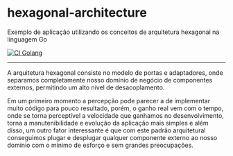 # hexagonal-architecture
Exemplo de aplicação utilizando os conceitos de arquitetura hexagonal na linguagem Go

[![CI Golang](https://github.com/jonathanmdr/hexagonal-architecture/actions/workflows/ci-go.yml/badge.svg?branch=master)](https://github.com/jonathanmdr/hexagonal-architecture/actions/workflows/ci-go.yml)

---

A arquitetura hexagonal consiste no modelo de portas e adaptadores, onde separamos completamente nosso domínio de negócio de componentes externos, permitindo um alto nível de desacoplamento.

Em um primeiro momento a percepção pode parecer a de implementar muito código para pouco resultado, porém, o ganho real vem com o tempo, onde se torna perceptível a velocidade que ganhamos no desenvolvimento, torna a manutenibilidade e evolução da aplicação mais simples e além disso, um outro fator interessante é que com este padrão arquitetural conseguimos plugar e desplugar qualquer componente externo ao nosso domínio com o mínimo de esforço e sem grandes preocupações.
